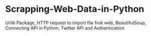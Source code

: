 # Scrapping-Web-Data-in-Python
Urlib Package, HTTP request to import file frok web, BeautifulSoup, Connecting API in Python, Twitter API and Authentication
